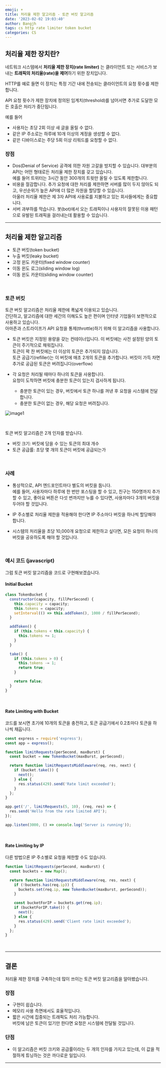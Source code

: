 ```yaml
---
emoji: ☀️
title: 처리율 제한 알고리즘 - 토큰 버킷 알고리즘
date: '2023-02-02 19:03:40'
author: Bangjh
tags: cs http rate limiter token bucket
categories: CS
---
```


## 처리율 제한 장치란?

네트워크 시스템에서 **처리율 제한 장치(rate limiter)** 는 클라이언트 또는 서비스가 보내는 **트래픽의 처리율(rate)을 제어**하기 위한 장치입니다.

HTTP를 예로 들면 이 장치는 특정 기간 내에 전송되는 클라이언트의 요청 횟수를 제한합니다.

API 요청 횟수가 제한 장치에 정의된 임계치(threshold)를 넘어서면 추가로 도달한 모든 호출은 처리가 중단됩니다.

예를 들어

- 사용자는 초당 2회 이상 새 글을 올릴 수 없다.
- 같은 IP 주소로는 하루에 10개 이상의 계정을 생성할 수 없다.
- 같은 디바이스로는 주당 5회 이상 리워드를 요청할 수 없다.

### 장점

- Dos(Denial of Service) 공격에 의한 자원 고갈을 방지할 수 있습니다. 대부분의 API는 어떤 형태로든 처리율 제한 장치를 갖고 있습니다.
  <br > 예를 들어 트위터는 3시간 동안 300개의 트윗만 올릴 수 있도록 제한합니다.
- 비용을 절감합니다. 추가 요청에 대한 처리를 제한하면 서버를 많이 두지 않아도 되고, 우선순위가 높은 API에 더 많은 자원을 할당할 수 있습니다. <br >
  아울러 처리율 제한은 제 3자 API에 사용료를 지불하고 있는 회사들에게는 중요합니다.
- 서버 과부하를 막습니다. 봇(bot)에서 오는 트래픽이나 사용자의 잘못된 이용 패턴으로 유발된 트래픽을 걸러내는데 활용할 수 있습니다.

---

## 처리율 제한 알고리즘

- 토큰 버킷(token bucket)
- 누출 버킷(leaky bucket)
- 고정 윈도 카운터(fixed window counter)
- 이동 윈도 로그(sliding window log)
- 이동 윈도 카운터(sliding window counter)

<br >

### 토큰 버킷

토큰 버킷 알고리즘은 처리율 제한에 폭넓게 이용되고 있습니다. <br>
간단하고, 알고리즘에 대한 세간의 이해도도 높은 편이며 인터넷 기업들이 보편적으로 사용하고 있습니다.<br>
아마존과 스트라이프가 API 요청을 통제(throttle)하기 위해 이 알고리즘을 사용합니다.

- 토큰 버킷은 지정된 용량을 갖는 컨테이너입니다. 이 버킷에는 사전 설정된 양의 토큰이 주기적으로 채워집니다. <br >
  토큰이 꽉 찬 버킷에는 더 이상의 토큰은 추가되지 않습니다. <br >
  토큰 공급기(refiller)는 이 버킷에 매초 2개의 토큰을 추가합니다. 버킷이 가득 차면 추가로 공급된 토큰은 버려집니다(overflow)

- 각 요청은 처리될 때마다 하나의 토큰을 사용합니다. <br >
  요청이 도착하면 버킷에 충분한 토큰이 있는지 검사하게 됩니다.
  - 충분한 토큰이 있는 경우, 버킷에서 토큰 하나를 꺼낸 후 요청을 시스템에 전달합니다.
  - 충분한 토큰이 없는 경우, 해당 요청은 버려집니다.

![image1](image1.webp)

<br >

토큰 버킷 알고리즘은 2개 인자를 받습니다.

- 버킷 크기: 버킷에 담을 수 있는 토큰의 최대 개수
- 토큰 공급률: 초당 몇 개의 토큰이 버킷에 공급되는가

<br >

### 사례

- 통상적으로, API 엔드포인트마다 별도의 버킷을 둡니다. <br>
  예를 들어, 사용자마다 하루에 한 번만 포스팅을 할 수 있고, 친구는 150명까지 추가할 수 있고, 좋아요 버튼은 다섯 번까지만 누를 수 있다면, 사용자마다 3개의 버킷을 두어야 할 것입니다.

- IP 주소별로 처리율 제한을 적용해야 한다면 IP 주소마다 버킷을 하나씩 할당해야 합니다.
- 시스템의 처리율을 초당 10,000개 요청으로 제한하고 싶다면, 모든 요청이 하나의 버킷을 공유하도록 해야 할 것입니다.

<br >

### 예시 코드 (javascript)

그럼 토큰 버킷 알고리즘을 코드로 구현해보겠습니다.

#### Initial Bucket

```javascript
class TokenBucket {
  constructor(capacity, fillPerSecond) {
    this.capacity = capacity;
    this.tokens = capacity;
    setInterval(() => this.addToken(), 1000 / fillPerSecond);
  }

  addToken() {
    if (this.tokens < this.capacity) {
      this.tokens += 1;
    }
  }

  take() {
    if (this.tokens > 0) {
      this.tokens -= 1;
      return true;
    }

    return false;
  }
}
```

<br >

#### Rate Limiting with Bucket

코드를 보시면 초기에 10개의 토큰을 충전하고, 토큰 공급기에서 0.2초마다 토큰을 하나씩 채웁니다.

```javascript
const express = require('express');
const app = express();

function limitRequests(perSecond, maxBurst) {
  const bucket = new TokenBucket(maxBurst, perSecond);

  return function limitRequestsMiddleware(req, res, next) {
    if (bucket.take()) {
      next();
    } else {
      res.status(429).send('Rate limit exceeded');
    }
  };
}

app.get('/', limitRequests(5, 10), (req, res) => {
  res.send('Hello from the rate limited API');
});

app.listen(3000, () => console.log('Server is running'));
```

<br >

#### Rate Limiting by IP

다른 방법으론 IP 주소별로 요청을 제한할 수도 있습니다.

```javascript
function limitRequests(perSecond, maxBurst) {
  const buckets = new Map();

  return function limitRequestsMiddleware(req, res, next) {
    if (!buckets.has(req.ip)) {
      buckets.set(req.ip, new TokenBucket(maxBurst, perSecond));
    }

    const bucketForIP = buckets.get(req.ip);
    if (bucketForIP.take()) {
      next();
    } else {
      res.status(429).send('Client rate limit exceeded');
    }
  };
}
```

<br >

---

## 결론

처리율 제한 장치를 구축하는데 많이 쓰이는 토큰 버킷 알고리즘을 알아봤습니다.

### 장점

- 구현이 쉽습니다.
- 메모리 사용 측면에서도 효율적입니다.
- 짧은 시간에 집중되는 트래픽도 처리 가능합니다. <br >
  버킷에 남은 토큰이 있기만 한다면 요청은 시스템에 전달될 것입니다.

### 단점

- 이 알고리즘은 버킷 크키와 공급률이라는 두 개의 인자를 가지고 있는데, 이 값을 적절하게 튜닝하는 것은 까다로운 일입니다.

---

```toc

```
